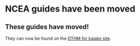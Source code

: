 # NCEA guides have been moved

## These guides have moved!

They can now be found on the [DTHM for kaiako site](https://www.dthm4kaiako.ac.nz/).
